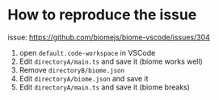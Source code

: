 # How to reproduce the issue

issue: https://github.com/biomejs/biome-vscode/issues/304

1. open `default.code-workspace` in VSCode
2. Edit `directoryA/main.ts` and save it (biome works well)
3. Remove `directoryB/biome.json`
4. Edit `directoryA/biome.json` and save it
5. Edit `directoryA/main.ts` and save it (biome breaks)
